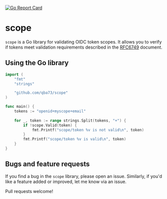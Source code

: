 [![Go Report Card](https://goreportcard.com/badge/github.com/qba73/scope)](https://goreportcard.com/report/github.com/qba73/scope)

# scope

`scope` is a Go library for validating OIDC token scopes. It allows you to verify if tokens meet validation requirements described in the [RFC6749](https://datatracker.ietf.org/doc/html/rfc6749#section-3.3) document.

## Using the Go library

```go
import (
    "fmt"
    "strings"

    "github.com/qba73/scope"
)

func main() {
    tokens := "openid+myscope+email"
    
    for _, token := range strings.Split(tokens, "+") {
        if !scope.Valid(token) {
            fmt.Printf("scope/token %v is not valid\n", token)
        }
        fmt.Printf("scope/token %v is valid\n", token)
    }
}
```

## Bugs and feature requests

If you find a bug in the `scope` library, please open an issue. Similarly, if you'd like a feature added or improved, let me know via an issue.

Pull requests welcome!
